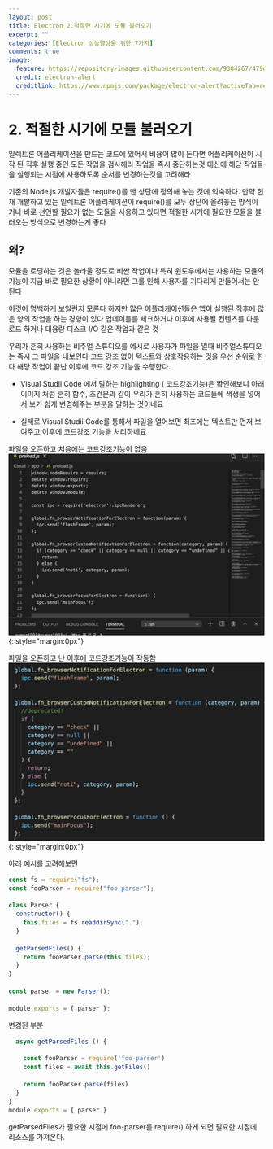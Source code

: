```yaml
---
layout: post
title: Electron 2.적절한 시기에 모듈 불러오기
excerpt: ""
categories: [Electron 성능향상을 위한 7가지]
comments: true
image:
  feature: https://repository-images.githubusercontent.com/9384267/479d2500-5c54-11e9-8b67-65ac52c9b3f3
  credit: electron-alert
  creditlink: https://www.npmjs.com/package/electron-alert?activeTab=readme
---
```


# 2. 적절한 시기에 모듈 불러오기

일렉트론 어플리케이션을 만드는 코드에 있어서 비용이 많이 든다면 어플리케이션이 시작 된 직후 실행 중인 모든 작업을 검사해라
작업을 즉시 중단하는것 대신에 해당 작업들을 실행되는 시점에 사용하도록 순서를 변경하는것을 고려해라

기존의 Node.js 개발자들은 require()를 맨 상단에 정의해 놓는 것에 익숙하다. 만약 현재 개발하고 있는 일렉트론
어플리케이션이 require()를 모두 상단에 올려놓는 방식이거나 바로 선언할 필요가 없는 모듈을 사용하고 있다면 적절한 시기에
필요한 모듈을 불러오는 방식으로 변경하는게 좋다

## 왜?

모듈을 로딩하는 것은 놀라울 정도로 비싼 작업이다 특히 윈도우에서는 사용하는 모듈의 기능이 지금 바로 필요한 상황이 아니라면 그롤 인해
사용자를 기다리게 만들어서는 안된다

이것이 명백하게 보일런지 모른다 하지만 많은 어플리케이션들은 앱이 실행된 직후에 많은 양의 작업을 하는 경향이 있다 업데이틀를 체크하거나
이후에 사용될 컨텐츠를 다운로드 하거나 대용량 디스크 I/O 같은 작업과 같은 것

우리가 흔히 사용하는 비주얼 스튜디오를 예시로
사용자가 파일을 열때 비주얼스튜디오는 즉시 그 파일을 내보인다 코드 강조 없이 텍스트와 상호작용하는 것을 우선 순위로 한다
해당 작업이 끝난 이후에 코드 강조 기능을 수행한다.

- Visual Studii Code 에서 말하는 highlighting ( 코드강조기능)은 확인해보니 아래 이미지 처럼 흔히 함수, 조건문과 같이
  우리가 흔히 사용하는 코드들에 색생을 넣어서 보기 쉽게 변경해주는 부분을 말하는 것이네요

- 실제로 Visual Studii Code를 통해서 파일을 열어보면 최초에는 텍스트만 먼저 보여주고 이후에 코드강조 기능을 처리하네요

파일을 오픈하고 처음에는 코드강조기능이 없음
![코드강조](/img/electron/electron2-2.png){: style="margin:0px"}

파일을 오픈하고 난 이후에 코드강조기능이 작동함
![코드강조](/img/electron/electron2-1.png){: style="margin:0px"}

아래 예시를 고려해보면

```js
const fs = require("fs");
const fooParser = require("foo-parser");

class Parser {
  constructor() {
    this.files = fs.readdirSync(".");
  }

  getParsedFiles() {
    return fooParser.parse(this.files);
  }
}

const parser = new Parser();

module.exports = { parser };
```

변경된 부분

```js
  async getParsedFiles () {

    const fooParser = require('foo-parser')
    const files = await this.getFiles()

    return fooParser.parse(files)
  }
}
module.exports = { parser }
```

getParsedFiles가 필요한 시점에 foo-parser를 require() 하게 되면 필요한 시점에 리소스를 가져온다.
